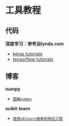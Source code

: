 # 工具教程

## 代码

**深度学习：参考自lynda.com**

* [keras tutorials](keras-tutorial/)
* [tensorflow tutorials](tensorflow-tutorial/)

## 博客

**numpy**

* [`图解numpy`](https://www.jiqizhixin.com/articles/2019-07-12-4)

**scikit-learn**

* [`使用sklearn做单机特征工程`](https://www.cnblogs.com/jasonfreak/p/5448385.html)


